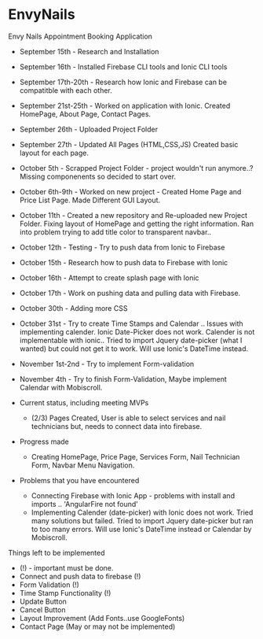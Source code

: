 # EnvyNails
Envy Nails Appointment Booking Application
- September 15th - Research and Installation
- September 16th - Installed Firebase CLI tools and Ionic CLI tools
- September 17th-20th - Research how Ionic and Firebase can be compatitble with each other.
- September 21st-25th - Worked on application with Ionic. Created HomePage, About Page, Contact Pages.
- September 26th - Uploaded Project Folder
- September 27th - Updated All Pages (HTML,CSS,JS) Created basic layout for each page.
- October 5th - Scrapped Project Folder - project wouldn't run anymore..? Missing componenents so decided to start over.
- October 6th-9th - Worked on new project - Created Home Page and Price List Page. Made Different GUI Layout.
- October 11th - Created a new repository and Re-uploaded new Project Folder. Fixing layout of HomePage and getting the right information. Ran into problem trying to add title color to transparent navbar..
- October 12th - Testing - Try to push data from Ionic to Firebase
- October 15th - Research how to push data to Firebase with Ionic
- October 16th - Attempt to create splash page with Ionic
- October 17th - Work on pushing data and pulling data with Firebase.
- October 30th - Adding more CSS
- October 31st - Try to create Time Stamps and Calendar .. Issues with implementing calender. Ionic Date-Picker does not work. Calender is not implementable with ionic.. Tried to import Jquery date-picker (what I wanted) but could not get it to work. Will use Ionic's DateTime instead.
- November 1st-2nd - Try to implement Form-validation
- November 4th - Try to finish Form-Validation, Maybe implement Calendar with Mobiscroll. 

- Current status, including meeting MVPs
  - (2/3) Pages Created, User is able to select services and nail technicians but, needs to connect data into firebase.
- Progress made 
  - Creating HomePage, Price Page, Services Form, Nail Technician Form, Navbar Menu Navigation.

- Problems that you have encountered
  - Connecting Firebase with Ionic App - problems with install and imports .. 'AngularFire not found'
  - Implementing Calender (date-picker) with Ionic does not work. Tried many solutions but failed. Tried to import Jquery date-picker but ran to too many errors. Will use Ionic's DateTime instead or Calendar by Mobiscroll.

Things left to be implemented 
- (!) - important must be done.
- Connect and push data to firebase (!)
- Form Validation (!)
- Time Stamp Functionality (!)
- Update Button
- Cancel Button
- Layout Improvement (Add Fonts..use GoogleFonts)
- Contact Page (May or may not be implemented)

